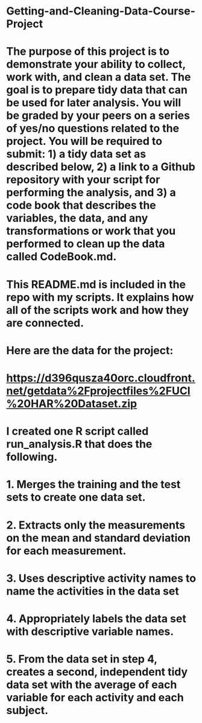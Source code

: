 # Getting-and-Cleaning-Data-Course-Project

# The purpose of this project is to demonstrate your ability to collect, work with, and clean a data set. The goal is to prepare tidy data that can be used for later analysis. You will be graded by your peers on a series of yes/no questions related to the project. You will be required to submit: 1) a tidy data set as described below, 2) a link to a Github repository with your script for performing the analysis, and 3) a code book that describes the variables, the data, and any transformations or work that you performed to clean up the data called CodeBook.md. 

# This README.md is included in the repo with my scripts. It explains how all of the scripts work and how they are connected.
# 
# 
# Here are the data for the project:
# 
# https://d396qusza40orc.cloudfront.net/getdata%2Fprojectfiles%2FUCI%20HAR%20Dataset.zip
# 
# I created one R script called run_analysis.R that does the following.
# 
# 1. Merges the training and the test sets to create one data set.
# 2. Extracts only the measurements on the mean and standard deviation for each measurement.
# 3. Uses descriptive activity names to name the activities in the data set
# 4. Appropriately labels the data set with descriptive variable names.
# 5. From the data set in step 4, creates a second, independent tidy data set with the average of each variable for each activity and each subject.